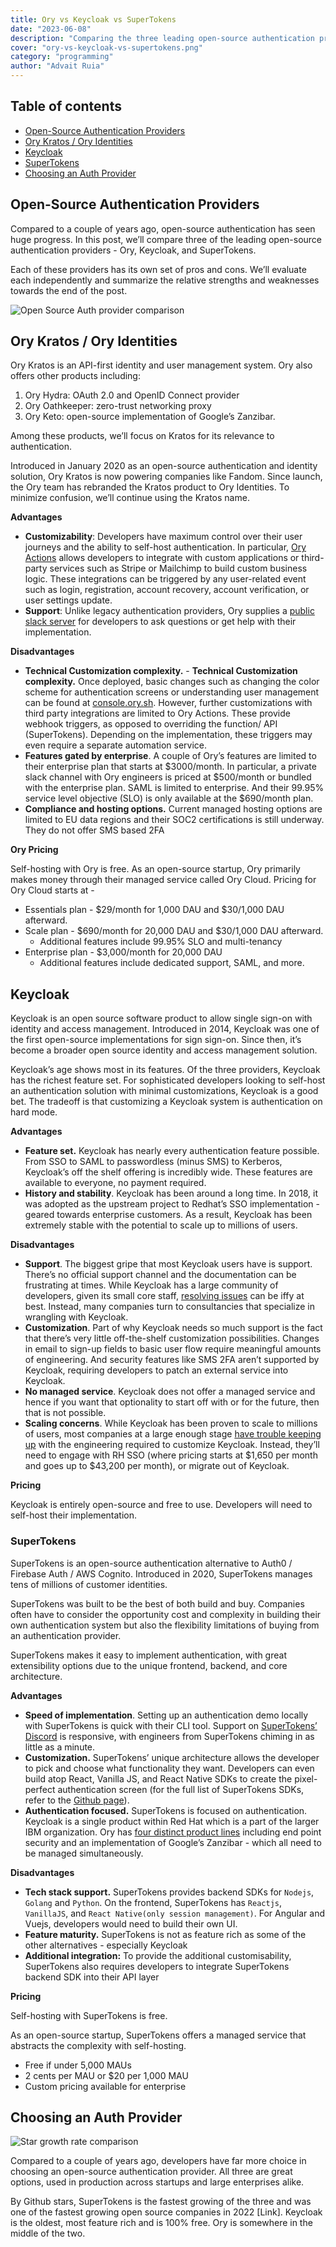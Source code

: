 ```yaml
---
title: Ory vs Keycloak vs SuperTokens
date: "2023-06-08"
description: "Comparing the three leading open-source authentication providers - Ory, Keycloak and SuperTokens"
cover: "ory-vs-keycloak-vs-supertokens.png"
category: "programming"
author: "Advait Ruia"
---
```


## Table of contents

- [Open-Source Authentication Providers](#open-source-authentication-providers)
- [Ory Kratos / Ory Identities](#ory-kratos--ory-identities)
- [Keycloak](#keycloak)
- [SuperTokens](#supertokens)
- [Choosing an Auth Provider](#choosing-an-auth-provider)


## Open-Source Authentication Providers

Compared to a couple of years ago, open-source authentication has seen huge progress. In this post, we’ll compare three of the leading open-source authentication providers - Ory, Keycloak, and SuperTokens. 

Each of these providers has its own set of pros and cons. We’ll evaluate each independently and summarize the relative strengths and weaknesses towards the end of the post.

![Open Source Auth provider comparison](./auth-provider-comparison.png)

## Ory Kratos / Ory Identities

Ory Kratos is an API-first identity and user management system. Ory also offers other products including:

1. Ory Hydra: OAuth 2.0 and OpenID Connect provider 
2. Ory Oathkeeper: zero-trust networking proxy
3. Ory Keto: open-source implementation of Google’s Zanzibar. 

Among these products, we’ll focus on Kratos for its relevance to authentication.

Introduced in January 2020 as an open-source authentication and identity solution, Ory Kratos is now powering companies like Fandom. Since launch, the Ory team has rebranded the Kratos product to Ory Identities. To minimize confusion, we’ll continue using the Kratos name.

**Advantages**

- **Customizability**: Developers have maximum control over their user journeys and the ability to self-host authentication. In particular, [Ory Actions](https://www.ory.sh/docs/kratos/hooks/configure-hooks) allows developers to integrate with custom applications or third-party services such as Stripe or Mailchimp to build custom business logic. These integrations can be triggered by any user-related event such as login, registration, account recovery, account verification, or user settings update.
- **Support**: Unlike legacy authentication providers, Ory supplies a [public slack server](https://slack.ory.sh/) for developers to ask questions or get help with their implementation.

**Disadvantages**

- **Technical Customization complexity.** - **Technical Customization complexity.** Once deployed, basic changes such as changing the color scheme for authentication screens or understanding user management can be found at [console.ory.sh](https://console.ory.sh/login). However, further customizations with third party integrations are limited to Ory Actions. These provide webhook triggers, as opposed to overriding the function/ API (SuperTokens). Depending on the implementation, these triggers may even require a separate automation service.
- **Features gated by enterprise**. A couple of Ory’s features are limited to their enterprise plan that starts at $3000/month. In particular, a private slack channel with Ory engineers is priced at $500/month or bundled with the enterprise plan. SAML is limited to enterprise. And their 99.95% service level objective (SLO) is only available at the $690/month plan.
- **Compliance and hosting options.** Current managed hosting options are limited to EU data regions and their SOC2 certifications is still underway. They do not offer SMS based 2FA

**Ory Pricing**

Self-hosting with Ory is free. As an open-source startup, Ory primarily makes money through their managed service called Ory Cloud. Pricing for Ory Cloud starts at - 

- Essentials plan - $29/month for 1,000 DAU and $30/1,000 DAU afterward.
- Scale plan - $690/month for 20,000 DAU and $30/1,000 DAU afterward.
    - Additional features include 99.95% SLO and multi-tenancy
- Enterprise plan - $3,000/month for 20,000 DAU
    - Additional features include dedicated support, SAML, and more.

## Keycloak

Keycloak is an open source software product to allow single sign-on with identity and access management. Introduced in 2014, Keycloak was one of the first open-source implementations for sign sign-on. Since then, it’s become a broader open source identity and access management solution. 

Keycloak’s age shows most in its features. Of the three providers, Keycloak has the richest feature set. For sophisticated developers looking to self-host an authentication solution with minimal customizations, Keycloak is a good bet. The tradeoff is that customizing a Keycloak system is authentication on hard mode.

**Advantages**

- **Feature set.** Keycloak has nearly every authentication feature possible. From SSO to SAML to passwordless (minus SMS) to Kerberos, Keycloak’s off the shelf offering is incredibly wide. These features are available to everyone, no payment required.
- **History and stability**. Keycloak has been around a long time. In 2018, it was adopted as the upstream project to Redhat’s SSO implementation - geared towards enterprise customers. As a result, Keycloak has been extremely stable with the potential to scale up to millions of users.

**Disadvantages**

- **Support**. The biggest gripe that most Keycloak users have is support. There’s no official support channel and the documentation can be frustrating at times. While Keycloak has a large community of developers, given its small core staff, [resolving issues](https://github.com/keycloak/keycloak/issues/14122) can be iffy at best. Instead, many companies turn to consultancies that specialize in wrangling with Keycloak.
- **Customization**. Part of why Keycloak needs so much support is the fact that there’s very little off-the-shelf customization possibilities. Changes in email to sign-up fields to basic user flow require meaningful amounts of engineering. And security features like SMS 2FA aren’t supported by Keycloak, requiring developers to patch an external service into Keycloak.
- **No managed service**. Keycloak does not offer a managed service and hence if you want that optionality to start off with or for the future, then that is not possible.
- **Scaling concerns**. While Keycloak has been proven to scale to millions of users, most companies at a large enough stage [have trouble keeping up](https://news.ycombinator.com/item?id=26359685) with the engineering required to customize Keycloak. Instead, they’ll need to engage with RH SSO (where pricing starts at $1,650 per month and goes up to $43,200 per month), or migrate out of Keycloak.

**Pricing**

Keycloak is entirely open-source and free to use. Developers will need to self-host their implementation.

### SuperTokens

SuperTokens is an open-source authentication alternative to Auth0 / Firebase Auth / AWS Cognito. Introduced in 2020, SuperTokens manages tens of millions of customer identities.

SuperTokens was built to be the best of both build and buy. Companies often have to consider the opportunity cost and complexity in building their own authentication system but also the flexibility limitations of buying from an authentication provider.

SuperTokens makes it easy to implement authentication, with great extensibility options due to the unique frontend, backend, and core architecture.

**Advantages**

- **Speed of implementation**. Setting up an authentication demo locally with SuperTokens is quick with their CLI tool. Support on [SuperTokens’ Discord](https://supertokens.com/discord) is responsive, with engineers from SuperTokens chiming in as little as a minute.
- **Customization.** SuperTokens’ unique architecture allows the developer to pick and choose what functionality they want. Developers can even build atop React, Vanilla JS, and React Native SDKs to create the pixel-perfect authentication screen (for the full list of SuperTokens SDKs, refer to the [Github page](https://github.com/supertokens)).
- **Authentication focused.** SuperTokens is focused on authentication. Keycloak is a single product within Red Hat which is a part of the larger IBM organization. Ory has [four distinct product lines](https://github.com/ory) including end point security and an implementation of Google’s Zanzibar - which all need to be managed simultaneously.

**Disadvantages**

- **Tech stack support.** SuperTokens provides backend SDKs for `Nodejs`, `Golang` and `Python`. On the frontend, SuperTokens has `Reactjs`, `VanillaJS`, and `React Native(only session management)`. For Angular and Vuejs, developers would need to build their own UI.
- **Feature maturity.** SuperTokens is not as feature rich as some of the other alternatives - especially Keycloak
- **Additional integration:** To provide the additional customisability, SuperTokens also requires developers to integrate SuperTokens backend SDK into their API layer

**Pricing**

Self-hosting with SuperTokens is free. 

As an open-source startup, SuperTokens offers a managed service that abstracts the complexity with self-hosting.

- Free if under 5,000 MAUs
- 2 cents per MAU or $20 per 1,000 MAU
- Custom pricing available for enterprise

## Choosing an Auth Provider

![Star growth rate comparison](./star-growth-chart.png)

Compared to a couple of years ago, developers have far more choice in choosing an open-source authentication provider. All three are great options, used in production across startups and large enterprises alike.

By Github stars, SuperTokens is the fastest growing of the three and was one of the fastest growing open source companies in 2022 [Link]. Keycloak is the oldest, most feature rich and is 100% free. Ory is somewhere in the middle of the two.